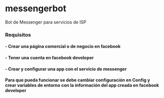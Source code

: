 # messengerbot
Bot de Messenger para servicios de ISP

### Requisitos

#### - Crear una página comercial o de negocio en facebook
#### - Tener una cuenta en facebook developer
#### - Crear y configurar una app con el servicio de messenger

#### Para que pueda funcionar se debe cambiar configuración en Config y crear variables de entorno con la información del app creada en facebook developer
